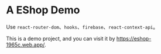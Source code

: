 # A EShop Demo 

Use `react-router-dom`、`hooks`、`firebase`、`react-context-api`。

This is a demo project, and you can visit it by https://eshop-1965c.web.app/.
